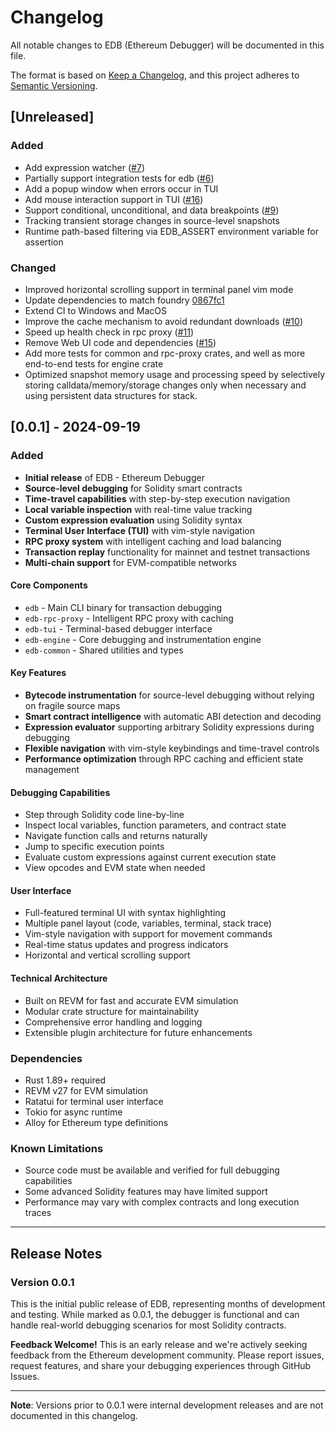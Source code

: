 # Changelog

All notable changes to EDB (Ethereum Debugger) will be documented in this file.

The format is based on [Keep a Changelog](https://keepachangelog.com/en/1.0.0/),
and this project adheres to [Semantic Versioning](https://semver.org/spec/v2.0.0.html).

## [Unreleased]

### Added
- Add expression watcher ([#7](https://github.com/edb-rs/edb/issues/7))
- Partially support integration tests for edb ([#6](https://github.com/edb-rs/edb/issues/6))
- Add a popup window when errors occur in TUI
- Add mouse interaction support in TUI ([#16](https://github.com/edb-rs/edb/issues/16))
- Support conditional, unconditional, and data breakpoints ([#9](https://github.com/edb-rs/edb/issues/9))
- Tracking transient storage changes in source-level snapshots
- Runtime path-based filtering via EDB_ASSERT environment variable for assertion

### Changed
- Improved horizontal scrolling support in terminal panel vim mode
- Update dependencies to match foundry [0867fc1](https://github.com/foundry-rs/foundry/commit/0867fc1)
- Extend CI to Windows and MacOS
- Improve the cache mechanism to avoid redundant downloads ([#10](https://github.com/edb-rs/edb/issues/10))
- Speed up health check in rpc proxy ([#11](https://github.com/edb-rs/edb/pull/11))
- Remove Web UI code and dependencies ([#15](https://github.com/edb-rs/edb/pull/15))
- Add more tests for common and rpc-proxy crates, and well as more end-to-end tests for engine crate
- Optimized snapshot memory usage and processing speed by selectively storing calldata/memory/storage changes only when necessary and using persistent data structures for stack.

## [0.0.1] - 2024-09-19

### Added
- **Initial release** of EDB - Ethereum Debugger
- **Source-level debugging** for Solidity smart contracts
- **Time-travel capabilities** with step-by-step execution navigation
- **Local variable inspection** with real-time value tracking
- **Custom expression evaluation** using Solidity syntax
- **Terminal User Interface (TUI)** with vim-style navigation
- **RPC proxy system** with intelligent caching and load balancing
- **Transaction replay** functionality for mainnet and testnet transactions
- **Multi-chain support** for EVM-compatible networks

#### Core Components
- `edb` - Main CLI binary for transaction debugging
- `edb-rpc-proxy` - Intelligent RPC proxy with caching
- `edb-tui` - Terminal-based debugger interface
- `edb-engine` - Core debugging and instrumentation engine
- `edb-common` - Shared utilities and types

#### Key Features
- **Bytecode instrumentation** for source-level debugging without relying on fragile source maps
- **Smart contract intelligence** with automatic ABI detection and decoding
- **Expression evaluator** supporting arbitrary Solidity expressions during debugging
- **Flexible navigation** with vim-style keybindings and time-travel controls
- **Performance optimization** through RPC caching and efficient state management

#### Debugging Capabilities
- Step through Solidity code line-by-line
- Inspect local variables, function parameters, and contract state
- Navigate function calls and returns naturally
- Jump to specific execution points
- Evaluate custom expressions against current execution state
- View opcodes and EVM state when needed

#### User Interface
- Full-featured terminal UI with syntax highlighting
- Multiple panel layout (code, variables, terminal, stack trace)
- Vim-style navigation with support for movement commands
- Real-time status updates and progress indicators
- Horizontal and vertical scrolling support

#### Technical Architecture
- Built on REVM for fast and accurate EVM simulation
- Modular crate structure for maintainability
- Comprehensive error handling and logging
- Extensible plugin architecture for future enhancements

### Dependencies
- Rust 1.89+ required
- REVM v27 for EVM simulation
- Ratatui for terminal user interface
- Tokio for async runtime
- Alloy for Ethereum type definitions

### Known Limitations
- Source code must be available and verified for full debugging capabilities
- Some advanced Solidity features may have limited support
- Performance may vary with complex contracts and long execution traces

---

## Release Notes

### Version 0.0.1
This is the initial public release of EDB, representing months of development and testing. While marked as 0.0.1, the debugger is functional and can handle real-world debugging scenarios for most Solidity contracts.

**Feedback Welcome!**
This is an early release and we're actively seeking feedback from the Ethereum development community. Please report issues, request features, and share your debugging experiences through GitHub Issues.

---

**Note**: Versions prior to 0.0.1 were internal development releases and are not documented in this changelog.